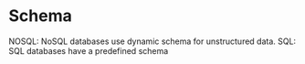 # Schema

NOSQL: NoSQL databases use dynamic schema for unstructured data.
SQL: SQL databases have a predefined schema